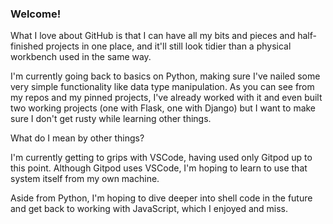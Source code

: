 ### Welcome!

What I love about GitHub is that I can have all my bits and pieces and half-finished projects in one place, and it'll still look tidier than a physical workbench used in the same way.

I'm currently going back to basics on Python, making sure I've nailed some very simple functionality like data type manipulation. As you can see from my repos and my pinned projects, I've already worked with it and even built two working projects (one with Flask, one with Django) but I want to make sure I don't get rusty while learning other things.

What do I mean by other things?

I'm currently getting to grips with VSCode, having used only Gitpod up to this point. Although Gitpod uses VSCode, I'm hoping to learn to use that system itself from my own machine.

Aside from Python, I'm hoping to dive deeper into shell code in the future and get back to working with JavaScript, which I enjoyed and miss.

<!--
**James-VT/James-VT** is a ✨ _special_ ✨ repository because its `README.md` (this file) appears on your GitHub profile.

👋

Here are some ideas to get you started:

- 🔭 I’m currently working on ...
- 🌱 I’m currently learning ...
- 👯 I’m looking to collaborate on ...
- 🤔 I’m looking for help with ...
- 💬 Ask me about ...
- 📫 How to reach me: ...
- 😄 Pronouns: ...
- ⚡ Fun fact: ...
-->
